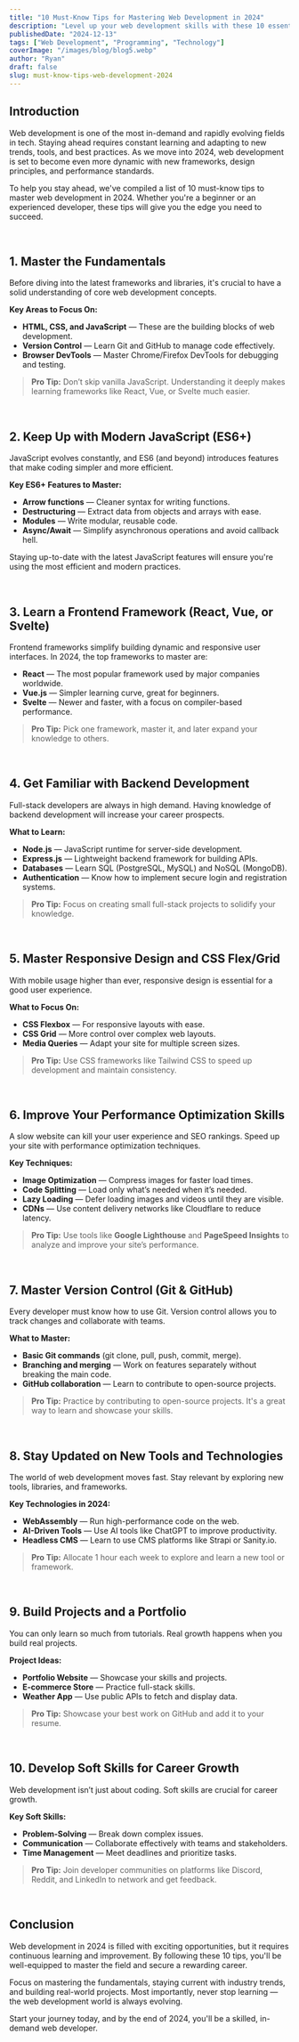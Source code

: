 ```yaml
---
title: "10 Must-Know Tips for Mastering Web Development in 2024"
description: "Level up your web development skills with these 10 essential tips for 2024. Stay ahead of the curve and become a top-tier web developer."
publishedDate: "2024-12-13"
tags: ["Web Development", "Programming", "Technology"]
coverImage: "/images/blog/blog5.webp"
author: "Ryan"
draft: false
slug: must-know-tips-web-development-2024
---
```


## Introduction

Web development is one of the most in-demand and rapidly evolving fields in tech. Staying ahead requires constant learning and adapting to new trends, tools, and best practices. As we move into 2024, web development is set to become even more dynamic with new frameworks, design principles, and performance standards.

To help you stay ahead, we've compiled a list of 10 must-know tips to master web development in 2024. Whether you're a beginner or an experienced developer, these tips will give you the edge you need to succeed.

<br>

## 1. **Master the Fundamentals**

Before diving into the latest frameworks and libraries, it's crucial to have a solid understanding of core web development concepts.

**Key Areas to Focus On:**

- **HTML, CSS, and JavaScript** — These are the building blocks of web development.
- **Version Control** — Learn Git and GitHub to manage code effectively.
- **Browser DevTools** — Master Chrome/Firefox DevTools for debugging and testing.

> **Pro Tip:** Don’t skip vanilla JavaScript. Understanding it deeply makes learning frameworks like React, Vue, or Svelte much easier.

<br>

## 2. **Keep Up with Modern JavaScript (ES6+)**

JavaScript evolves constantly, and ES6 (and beyond) introduces features that make coding simpler and more efficient.

**Key ES6+ Features to Master:**

- **Arrow functions** — Cleaner syntax for writing functions.
- **Destructuring** — Extract data from objects and arrays with ease.
- **Modules** — Write modular, reusable code.
- **Async/Await** — Simplify asynchronous operations and avoid callback hell.

Staying up-to-date with the latest JavaScript features will ensure you're using the most efficient and modern practices.

<br>

## 3. **Learn a Frontend Framework (React, Vue, or Svelte)**

Frontend frameworks simplify building dynamic and responsive user interfaces. In 2024, the top frameworks to master are:

- **React** — The most popular framework used by major companies worldwide.
- **Vue.js** — Simpler learning curve, great for beginners.
- **Svelte** — Newer and faster, with a focus on compiler-based performance.

> **Pro Tip:** Pick one framework, master it, and later expand your knowledge to others.

<br>

## 4. **Get Familiar with Backend Development**

Full-stack developers are always in high demand. Having knowledge of backend development will increase your career prospects.

**What to Learn:**

- **Node.js** — JavaScript runtime for server-side development.
- **Express.js** — Lightweight backend framework for building APIs.
- **Databases** — Learn SQL (PostgreSQL, MySQL) and NoSQL (MongoDB).
- **Authentication** — Know how to implement secure login and registration systems.

> **Pro Tip:** Focus on creating small full-stack projects to solidify your knowledge.

<br>

## 5. **Master Responsive Design and CSS Flex/Grid**

With mobile usage higher than ever, responsive design is essential for a good user experience.

**What to Focus On:**

- **CSS Flexbox** — For responsive layouts with ease.
- **CSS Grid** — More control over complex web layouts.
- **Media Queries** — Adapt your site for multiple screen sizes.

> **Pro Tip:** Use CSS frameworks like Tailwind CSS to speed up development and maintain consistency.

<br>

## 6. **Improve Your Performance Optimization Skills**

A slow website can kill your user experience and SEO rankings. Speed up your site with performance optimization techniques.

**Key Techniques:**

- **Image Optimization** — Compress images for faster load times.
- **Code Splitting** — Load only what’s needed when it’s needed.
- **Lazy Loading** — Defer loading images and videos until they are visible.
- **CDNs** — Use content delivery networks like Cloudflare to reduce latency.

> **Pro Tip:** Use tools like **Google Lighthouse** and **PageSpeed Insights** to analyze and improve your site’s performance.

<br>

## 7. **Master Version Control (Git & GitHub)**

Every developer must know how to use Git. Version control allows you to track changes and collaborate with teams.

**What to Master:**

- **Basic Git commands** (git clone, pull, push, commit, merge).
- **Branching and merging** — Work on features separately without breaking the main code.
- **GitHub collaboration** — Learn to contribute to open-source projects.

> **Pro Tip:** Practice by contributing to open-source projects. It's a great way to learn and showcase your skills.

<br>

## 8. **Stay Updated on New Tools and Technologies**

The world of web development moves fast. Stay relevant by exploring new tools, libraries, and frameworks.

**Key Technologies in 2024:**

- **WebAssembly** — Run high-performance code on the web.
- **AI-Driven Tools** — Use AI tools like ChatGPT to improve productivity.
- **Headless CMS** — Learn to use CMS platforms like Strapi or Sanity.io.

> **Pro Tip:** Allocate 1 hour each week to explore and learn a new tool or framework.

<br>

## 9. **Build Projects and a Portfolio**

You can only learn so much from tutorials. Real growth happens when you build real projects.

**Project Ideas:**

- **Portfolio Website** — Showcase your skills and projects.
- **E-commerce Store** — Practice full-stack skills.
- **Weather App** — Use public APIs to fetch and display data.

> **Pro Tip:** Showcase your best work on GitHub and add it to your resume.

<br>

## 10. **Develop Soft Skills for Career Growth**

Web development isn’t just about coding. Soft skills are crucial for career growth.

**Key Soft Skills:**

- **Problem-Solving** — Break down complex issues.
- **Communication** — Collaborate effectively with teams and stakeholders.
- **Time Management** — Meet deadlines and prioritize tasks.

> **Pro Tip:** Join developer communities on platforms like Discord, Reddit, and LinkedIn to network and get feedback.

<br>

## **Conclusion**

Web development in 2024 is filled with exciting opportunities, but it requires continuous learning and improvement. By following these 10 tips, you'll be well-equipped to master the field and secure a rewarding career.

Focus on mastering the fundamentals, staying current with industry trends, and building real-world projects. Most importantly, never stop learning — the web development world is always evolving.

Start your journey today, and by the end of 2024, you'll be a skilled, in-demand web developer.
